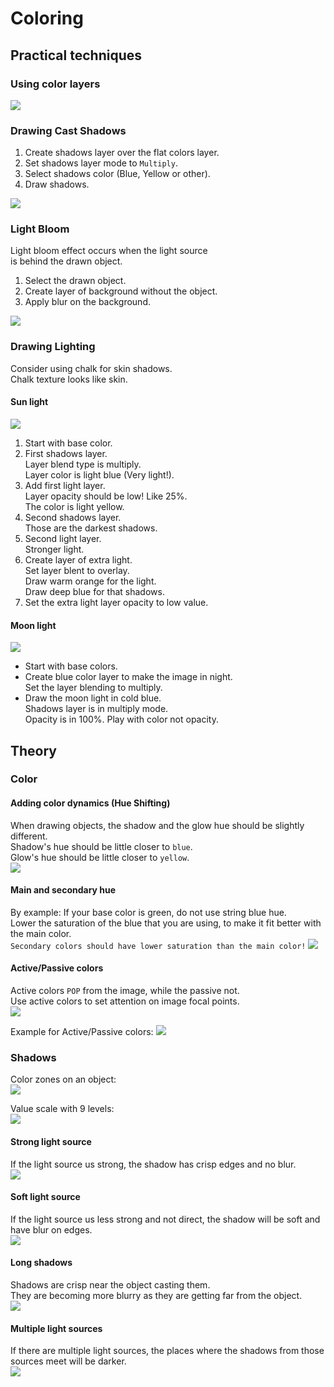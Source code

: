 # Coloring

## Practical techniques

### Using color layers
![](img/using_color_layer.PNG)


### Drawing Cast Shadows

1. Create shadows layer over the flat colors layer.  
2. Set shadows layer mode to `Multiply`.  
3. Select shadows color (Blue, Yellow or other).  
4. Draw shadows.

![](img/cast_shadows.JPG)

### Light Bloom
Light bloom effect occurs when the light source  
is behind the drawn object. 

1. Select the drawn object.
2. Create layer of background without the object.    
3. Apply blur on the background.

![](img/light_bloom.JPG)

### Drawing Lighting

Consider using chalk for skin shadows.  
Chalk texture looks like skin.  

#### Sun light
![](img/sun_light.JPG)

1. Start with base color.  
2. First shadows layer.  
   Layer blend type is multiply.  
   Layer color is light blue (Very light!).  
3. Add first light layer.  
   Layer opacity should be low! Like 25%.  
   The color is light yellow.  
4. Second shadows layer.  
   Those are the darkest shadows. 
5. Second light layer.  
   Stronger light.  
6. Create layer of extra light.  
   Set layer blent to overlay.    
   Draw warm orange for the light.  
   Draw deep blue for that shadows.  
7. Set the extra light layer opacity to low value.  


#### Moon light

![](img/moon_light.JPG)

* Start with base colors.  
* Create blue color layer to make the image in night.  
  Set the layer blending to multiply.  
* Draw the moon light in cold blue.  
  Shadows layer is in multiply mode.  
  Opacity is in 100%. Play with color not opacity.    



## Theory

### Color

#### Adding color dynamics (Hue Shifting)
When drawing objects, the shadow and the glow hue should be slightly different.  
Shadow's hue should be little closer to `blue`.  
Glow's hue should be little closer to `yellow`.  
![](img/shadow-glow-colors.PNG)

#### Main and secondary hue
By example: If your base color is green, do not use string blue hue.  
Lower the saturation of the blue that you are using, to make it fit better with the main color.  
`Secondary colors should have lower saturation than the main color!`
![](img/colors_dont_fit.PNG)

#### Active/Passive colors
Active colors `POP` from the image, while the passive not.  
Use active colors to set attention on image focal points.  
![](img/active_passive_colors.PNG)

Example for Active/Passive colors:
![](img/active_passive_colors_example.PNG)

### Shadows

Color zones on an object:  
![](img/object_color_zones.jpg)

Value scale with 9 levels:   
![](img/value_scale_9_steps.jpg)

#### Strong light source
If the light source us strong, the shadow has crisp edges and no blur.  
![](img/crisp_shadow.JPG)

#### Soft light source
If the light source us less strong and not direct, the shadow will be soft and have blur on edges.  
![](img/soft_shadow.JPG)

#### Long shadows
Shadows are crisp near the object casting them.  
They are becoming more blurry as they are getting far from the object.  
![](img/shadow_distance.JPG)

#### Multiple light sources
If there are multiple light sources, the places
where the shadows from those sources meet will be  darker.    
![](img/multiple_lights.JPG)